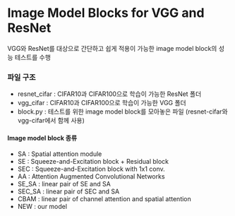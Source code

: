 # Image Model Blocks for VGG and ResNet  
VGG와 ResNet를 대상으로 간단하고 쉽게 적용이 가능한 image model block의 성능 테스트를 수행

### 파일 구조 
 - resnet_cifar : CIFAR10과 CIFAR100으로 학습이 가능한 ResNet 폴더
 - vgg_cifar : CIFAR10과 CIFAR100으로 학습이 가능한 VGG 폴더
 - block.py  : 테스트를 위한 image model block를 모아놓은 파일 (resnet-cifar와 vgg-cifar에서 함께 사용)

#### Image model block 종류
 - SA : Spatial attention module
 - SE : Squeeze-and-Excitation block + Residual block
 - SEC : Squeeze-and-Excitation block with 1x1 conv.
 - AA : Attention Augmented Convolutional Networks
 - SE_SA : linear pair of SE and SA
 - SEC_SA : linear pair of SEC and SA
 - CBAM : linear pair of channel attention and spatial attention
 - NEW : our model
